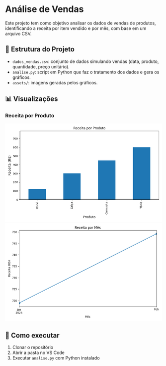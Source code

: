 # Análise de Vendas

Este projeto tem como objetivo analisar os dados de vendas de produtos, identificando a receita por item vendido e por mês, com base em um arquivo CSV.

## 📁 Estrutura do Projeto

- `dados_vendas.csv`: conjunto de dados simulando vendas (data, produto, quantidade, preço unitário).
- `analise.py`: script em Python que faz o tratamento dos dados e gera os gráficos.
- `assets/`: imagens geradas pelos gráficos.

## 📊 Visualizações

### Receita por Produto

![Receita por Produto](../../assets/grafico_receita_produto.png)
![Receita por Mês](../../assets/grafico_receita_mensal.png)


## 🚀 Como executar

1. Clonar o repositório
2. Abrir a pasta no VS Code
3. Executar `analise.py` com Python instalado


